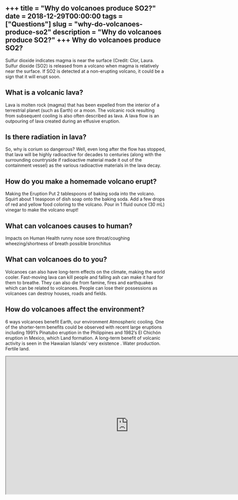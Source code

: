 +++
title = "Why do volcanoes produce SO2?"
date = 2018-12-29T00:00:00
tags = ["Questions"]
slug = "why-do-volcanoes-produce-so2"
description = "Why do volcanoes produce SO2?"
+++
Why do volcanoes produce SO2?
-----------------------------

Sulfur dioxide indicates magma is near the surface (Credit: Clor, Laura. Sulfur dioxide (SO2) is released from a volcano when magma is relatively near the surface. If SO2 is detected at a non-erupting volcano, it could be a sign that it will erupt soon.

What is a volcanic lava?
------------------------

Lava is molten rock (magma) that has been expelled from the interior of a terrestrial planet (such as Earth) or a moon. The volcanic rock resulting from subsequent cooling is also often described as lava. A lava flow is an outpouring of lava created during an effusive eruption.

Is there radiation in lava?
---------------------------

So, why is corium so dangerous? Well, even long after the flow has stopped, that lava will be highly radioactive for decades to centuries (along with the surrounding countryside if radioactive material made it out of the containment vessel) as the various radioactive materials in the lava decay.

How do you make a homemade volcano erupt?
-----------------------------------------

Making the Eruption Put 2 tablespoons of baking soda into the volcano. Squirt about 1 teaspoon of dish soap onto the baking soda. Add a few drops of red and yellow food coloring to the volcano. Pour in 1 fluid ounce (30 mL) vinegar to make the volcano erupt!

What can volcanoes causes to human?
-----------------------------------

Impacts on Human Health runny nose sore throat/coughing wheezing/shortness of breath possible bronchitus

What can volcanoes do to you?
-----------------------------

Volcanoes can also have long-term effects on the climate, making the world cooler. Fast-moving lava can kill people and falling ash can make it hard for them to breathe. They can also die from famine, fires and earthquakes which can be related to volcanoes. People can lose their possessions as volcanoes can destroy houses, roads and fields.

How do volcanoes affect the environment?
----------------------------------------

6 ways volcanoes benefit Earth, our environment Atmospheric cooling. One of the shorter-term benefits could be observed with recent large eruptions including 1991’s Pinatubo eruption in the Philippines and 1982’s El Chichón eruption in Mexico, which Land formation. A long-term benefit of volcanic activity is seen in the Hawaiian Islands’ very existence . Water production. Fertile land.

<iframe allow="accelerometer; autoplay; clipboard-write; encrypted-media; gyroscope; picture-in-picture" allowfullscreen="" class="__youtube_prefs__  epyt-is-override  no-lazyload" data-no-lazy="1" data-origheight="433" data-origwidth="770" data-skipgform_ajax_framebjll="" height="433" id="_ytid_26235" loading="lazy" src="https://www.youtube.com/embed/LQwZwKS9RPs?enablejsapi=1&autoplay=0&cc_load_policy=0&cc_lang_pref=&iv_load_policy=1&loop=0&modestbranding=0&rel=1&fs=1&playsinline=0&autohide=2&theme=dark&color=red&controls=1&" title="YouTube player" width="770"></iframe>